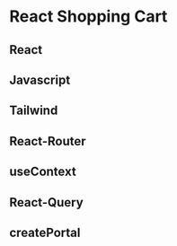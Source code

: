 # React Shopping Cart

## React

## Javascript

## Tailwind

## React-Router

## useContext

## React-Query

## createPortal
